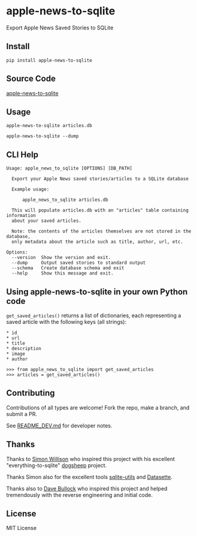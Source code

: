 # apple-news-to-sqlite

Export Apple News Saved Stories to SQLite

## Install

    pip install apple-news-to-sqlite

## Source Code

[apple-news-to-sqlite](https://github.com/RhetTbull/apple-news-to-sqlite)

## Usage

    apple-news-to-sqlite articles.db
    
    apple-news-to-sqlite --dump

## CLI Help

<!-- [[[cog
import cog
from apple_news_to_sqlite.cli import cli
from click.testing import CliRunner
runner = CliRunner()
result = runner.invoke(cli, ["--help"])
help = result.output.replace("Usage: cli", "Usage: apple_news_to_sqlite")
cog.out(
    "```\n{}\n```".format(help)
)
]]] -->
```
Usage: apple_news_to_sqlite [OPTIONS] [DB_PATH]

  Export your Apple News saved stories/articles to a SQLite database

  Example usage:

      apple_news_to_sqlite articles.db

  This will populate articles.db with an "articles" table containing information
  about your saved articles.

  Note: the contents of the articles themselves are not stored in the database,
  only metadata about the article such as title, author, url, etc.

Options:
  --version  Show the version and exit.
  --dump     Output saved stories to standard output
  --schema   Create database schema and exit
  --help     Show this message and exit.

```
<!-- [[[end]]] -->

## Using apple-news-to-sqlite in your own Python code

`get_saved_articles()` returns a list of dictionaries, each representing a saved article with the
following keys (all strings):

    * id
    * url
    * title
    * description
    * image
    * author

```pycon
>>> from apple_news_to_sqlite import get_saved_articles
>>> articles = get_saved_articles()
```

## Contributing

Contributions of all types are welcome! Fork the repo, make a branch, and submit a PR.

See [README_DEV.md](README_DEV.md) for developer notes.

## Thanks

Thanks to [Simon Willison](https://simonwillison.net/) who inspired this project
with his excellent "everything-to-sqlite" [dogsheep](https://github.com/dogsheep) project.

Thanks Simon also for the excellent tools
[sqlite-utils](https://github.com/simonw/sqlite-utils) and [Datasette](https://datasette.io).

Thanks also to [Dave Bullock](https://github.com/eecue) who inspired this project and helped
tremendously with the reverse engineering and initial code.

## License

MIT License
